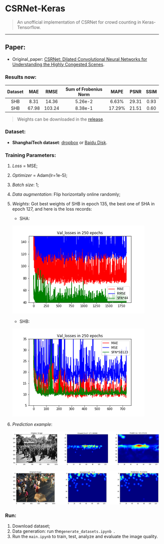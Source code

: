 # CSRNet-Keras
> An unofficial implementation of CSRNet for crowd counting in Keras-Tensorflow.

---

## Paper:

+ Original_paper: [CSRNet: Dilated Convolutional Neural Networks for Understanding the Highly Congested Scenes](https://www.researchgate.net/publication/323444534_CSRNet_Dilated_Convolutional_Neural_Networks_for_Understanding_the_Highly_Congested_Scenes).

### Results now:

| Dataset |  MAE  |  RMSE  | Sum of Frobenius Norm |  MAPE  | PSNR  | SSIM |
| :-----: | :---: | :----: | :-------------------: | :----: | :---: | :--: |
|   SHB   | 8.31  | 14.36  |        5.26e-2        | 6.63%  | 29.31 | 0.93 |
|   SHB   | 67.98 | 103.24 |        8.38e-1        | 17.29% | 21.51 | 0.60 |
> Weights can be downloaded in the [release](https://github.com/ZhengPeng7/CSRNet-Keras/releases/tag/v0.9).

### Dataset:

- **ShanghaiTech dataset**: [dropbox](<https://www.dropbox.com/s/fipgjqxl7uj8hd5/ShanghaiTech.zip?dl=0>) or [Baidu Disk](<http://pan.baidu.com/s/1nuAYslz>).

### Training Parameters:

1. *Loss* = MSE;

2. *Optimizer* = Adam(lr=1e-5);

3. *Batch size*: 1;

4. *Data augmentation*: Flip horizontally online randomly;

5. *Weights*: Got best weights of SHB in epoch 135, the best one of SHA in epoch 127, and here is the loss records:

   + SHA:

   ![Loss_records_SHB](weights_A_MSE_bestMAE67.984_Thu-May-23/CSRNet_val_loss.png)

   + SHB:

   ![Loss_records_SHB](weights_B_MSE_bestMAE8.31_Sun-May-19/CSRNet_val_loss.png)

   

6. *Prediction example*:

   ![example](materials/raw-GT-pred-SHA.png)

   ![example](materials/raw-GT-pred-SHB.png)

### Run:

1. Download dataset;
2. Data generation: run the`generate_datasets.ipynb `.
3. Run the `main.ipynb` to train, test, analyze and evaluate the image quality.
